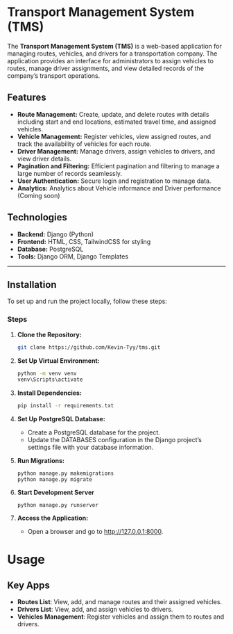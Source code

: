 # Transport Management System (TMS)

The **Transport Management System (TMS)** is a web-based application for managing routes, vehicles, and drivers for a transportation company. The application provides an interface for administrators to assign vehicles to routes, manage driver assignments, and view detailed records of the company’s transport operations.


## Features

- **Route Management:** Create, update, and delete routes with details including start and end locations, estimated travel time, and assigned vehicles.
- **Vehicle Management:** Register vehicles, view assigned routes, and track the availability of vehicles for each route.
- **Driver Management:** Manage drivers, assign vehicles to drivers, and view driver details.
- **Pagination and Filtering:** Efficient pagination and filtering to manage a large number of records seamlessly.
- **User Authentication:** Secure login and registration to manage data.
- **Analytics:** Analytics about Vehicle informance and Driver performance (Coming soon)

## Technologies

- **Backend:** Django (Python)
- **Frontend:** HTML, CSS, TailwindCSS for styling
- **Database:** PostgreSQL
- **Tools:** Django ORM, Django Templates

---

## Installation
To set up and run the project locally, follow these steps:

### Steps

1. **Clone the Repository:**

   ```bash
   git clone https://github.com/Kevin-Tyy/tms.git
2. **Set Up Virtual Environment:**

   ```bash
   python -m venv venv
   venv\Scripts\activate
2. **Install Dependencies:**
    ```bash
    pip install -r requirements.txt
3. **Set Up PostgreSQL Database:**
    - Create a PostgreSQL database for the project.
    - Update the DATABASES configuration in the Django project’s settings file with your database information.
4. **Run Migrations:**
    ```
    python manage.py makemigrations
    python manage.py migrate
5. **Start Development Server**
    ```
    python manage.py runserver
    ```

6. **Access the Application:**
    - Open a browser and go to http://127.0.0.1:8000.



# Usage

## Key Apps

- **Routes List**: View, add, and manage routes and their assigned vehicles.
- **Drivers List**: View, add, and assign vehicles to drivers.
- **Vehicles Management**: Register vehicles and assign them to routes and drivers.
